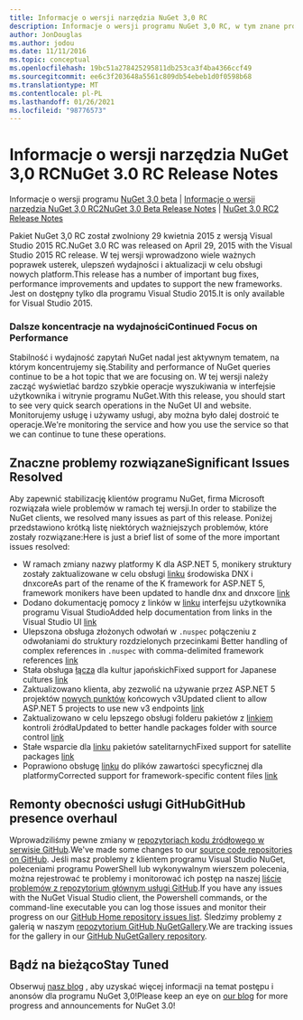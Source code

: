 ```yaml
---
title: Informacje o wersji narzędzia NuGet 3,0 RC
description: Informacje o wersji programu NuGet 3,0 RC, w tym znane problemy, poprawki błędów, dodane funkcje i DCR.
author: JonDouglas
ms.author: jodou
ms.date: 11/11/2016
ms.topic: conceptual
ms.openlocfilehash: 19bc51a278425295811db253ca3f4ba4366ccf49
ms.sourcegitcommit: ee6c3f203648a5561c809db54ebeb1d0f0598b68
ms.translationtype: MT
ms.contentlocale: pl-PL
ms.lasthandoff: 01/26/2021
ms.locfileid: "98776573"
---
```

# <a name="nuget-30-rc-release-notes"></a><span data-ttu-id="7175b-103">Informacje o wersji narzędzia NuGet 3,0 RC</span><span class="sxs-lookup"><span data-stu-id="7175b-103">NuGet 3.0 RC Release Notes</span></span>

<span data-ttu-id="7175b-104">Informacje o wersji programu [NuGet 3,0 beta](../release-notes/nuget-3.0-beta.md)  |  [Informacje o wersji narzędzia NuGet 3,0 RC2](../release-notes/nuget-3.0-RC2.md)</span><span class="sxs-lookup"><span data-stu-id="7175b-104">[NuGet 3.0 Beta Release Notes](../release-notes/nuget-3.0-beta.md) | [NuGet 3.0 RC2 Release Notes](../release-notes/nuget-3.0-RC2.md)</span></span>

<span data-ttu-id="7175b-105">Pakiet NuGet 3,0 RC został zwolniony 29 kwietnia 2015 z wersją Visual Studio 2015 RC.</span><span class="sxs-lookup"><span data-stu-id="7175b-105">NuGet 3.0 RC was released on April 29, 2015 with the Visual Studio 2015 RC release.</span></span> <span data-ttu-id="7175b-106">W tej wersji wprowadzono wiele ważnych poprawek usterek, ulepszeń wydajności i aktualizacji w celu obsługi nowych platform.</span><span class="sxs-lookup"><span data-stu-id="7175b-106">This release has a number of important bug fixes, performance improvements and updates to support the new frameworks.</span></span>  <span data-ttu-id="7175b-107">Jest on dostępny tylko dla programu Visual Studio 2015.</span><span class="sxs-lookup"><span data-stu-id="7175b-107">It is only available for Visual Studio 2015.</span></span>

### <a name="continued-focus-on-performance"></a><span data-ttu-id="7175b-108">Dalsze koncentracje na wydajności</span><span class="sxs-lookup"><span data-stu-id="7175b-108">Continued Focus on Performance</span></span>

<span data-ttu-id="7175b-109">Stabilność i wydajność zapytań NuGet nadal jest aktywnym tematem, na którym koncentrujemy się.</span><span class="sxs-lookup"><span data-stu-id="7175b-109">Stability and performance of NuGet queries continue to be a hot topic that we are focusing on.</span></span>  <span data-ttu-id="7175b-110">W tej wersji należy zacząć wyświetlać bardzo szybkie operacje wyszukiwania w interfejsie użytkownika i witrynie programu NuGet.</span><span class="sxs-lookup"><span data-stu-id="7175b-110">With this release, you should start to see very quick search operations in the NuGet UI and website.</span></span>  <span data-ttu-id="7175b-111">Monitorujemy usługę i używamy usługi, aby można było dalej dostroić te operacje.</span><span class="sxs-lookup"><span data-stu-id="7175b-111">We're monitoring the service and how you use the service so that we can continue to tune these operations.</span></span>

## <a name="significant-issues-resolved"></a><span data-ttu-id="7175b-112">Znaczne problemy rozwiązane</span><span class="sxs-lookup"><span data-stu-id="7175b-112">Significant Issues Resolved</span></span>

<span data-ttu-id="7175b-113">Aby zapewnić stabilizację klientów programu NuGet, firma Microsoft rozwiązała wiele problemów w ramach tej wersji.</span><span class="sxs-lookup"><span data-stu-id="7175b-113">In order to stabilize the NuGet clients, we resolved many issues as part of this release.</span></span>  <span data-ttu-id="7175b-114">Poniżej przedstawiono krótką listę niektórych ważniejszych problemów, które zostały rozwiązane:</span><span class="sxs-lookup"><span data-stu-id="7175b-114">Here is just a brief list of some of the more important issues resolved:</span></span>

* <span data-ttu-id="7175b-115">W ramach zmiany nazwy platformy K dla ASP.NET 5, monikery struktury zostały zaktualizowane w celu obsługi [linku](https://github.com/NuGet/Home/issues/215) środowiska DNX i dnxcore</span><span class="sxs-lookup"><span data-stu-id="7175b-115">As part of the rename of the K framework for ASP.NET 5, framework monikers have been updated to handle dnx and dnxcore [link](https://github.com/NuGet/Home/issues/215)</span></span>
* <span data-ttu-id="7175b-116">Dodano dokumentację pomocy z linków w [linku](https://github.com/NuGet/Home/issues/232) interfejsu użytkownika programu Visual Studio</span><span class="sxs-lookup"><span data-stu-id="7175b-116">Added help documentation from links in the Visual Studio UI [link](https://github.com/NuGet/Home/issues/232)</span></span>
* <span data-ttu-id="7175b-117">Ulepszona obsługa złożonych odwołań w `.nuspec` połączeniu z odwołaniami do struktury rozdzielonych przecinkami [](https://github.com/NuGet/Home/issues/276)</span><span class="sxs-lookup"><span data-stu-id="7175b-117">Better handling of complex references in `.nuspec` with comma-delimited framework references [link](https://github.com/NuGet/Home/issues/276)</span></span>
* <span data-ttu-id="7175b-118">Stała obsługa [łącza](https://github.com/NuGet/Home/issues/253) dla kultur japońskich</span><span class="sxs-lookup"><span data-stu-id="7175b-118">Fixed support for Japanese cultures [link](https://github.com/NuGet/Home/issues/253)</span></span>
* <span data-ttu-id="7175b-119">Zaktualizowano klienta, aby zezwolić na używanie przez ASP.NET 5 projektów [nowych punktów](https://github.com/NuGet/Home/issues/219) końcowych v3</span><span class="sxs-lookup"><span data-stu-id="7175b-119">Updated client to allow ASP.NET 5 projects to use new v3 endpoints [link](https://github.com/NuGet/Home/issues/219)</span></span>
* <span data-ttu-id="7175b-120">Zaktualizowano w celu lepszego obsługi folderu pakietów z [linkiem](https://github.com/NuGet/Home/issues/56) kontroli źródła</span><span class="sxs-lookup"><span data-stu-id="7175b-120">Updated to better handle packages folder with source control [link](https://github.com/NuGet/Home/issues/56)</span></span>
* <span data-ttu-id="7175b-121">Stałe wsparcie dla [linku](https://github.com/NuGet/Home/issues/17) pakietów satelitarnych</span><span class="sxs-lookup"><span data-stu-id="7175b-121">Fixed support for satellite packages [link](https://github.com/NuGet/Home/issues/17)</span></span>
* <span data-ttu-id="7175b-122">Poprawiono obsługę [linku](https://github.com/NuGet/Home/issues/18) do plików zawartości specyficznej dla platformy</span><span class="sxs-lookup"><span data-stu-id="7175b-122">Corrected support for framework-specific content files [link](https://github.com/NuGet/Home/issues/18)</span></span>

## <a name="github-presence-overhaul"></a><span data-ttu-id="7175b-123">Remonty obecności usługi GitHub</span><span class="sxs-lookup"><span data-stu-id="7175b-123">GitHub presence overhaul</span></span>

<span data-ttu-id="7175b-124">Wprowadziliśmy pewne zmiany w [repozytoriach kodu źródłowego w serwisie GitHub](http://github.com/nuget/home).</span><span class="sxs-lookup"><span data-stu-id="7175b-124">We've made some changes to our [source code repositories on GitHub](http://github.com/nuget/home).</span></span>  <span data-ttu-id="7175b-125">Jeśli masz problemy z klientem programu Visual Studio NuGet, poleceniami programu PowerShell lub wykonywalnym wierszem polecenia, można rejestrować te problemy i monitorować ich postęp na naszej [liście problemów z repozytorium głównym usługi GitHub](http://github.com/nuget/home/issues).</span><span class="sxs-lookup"><span data-stu-id="7175b-125">If you have any issues with the NuGet Visual Studio client, the Powershell commands, or the command-line executable you can log those issues and monitor their progress on our [GitHub Home repository issues list](http://github.com/nuget/home/issues).</span></span>  <span data-ttu-id="7175b-126">Śledzimy problemy z galerią w naszym [repozytorium GitHub NuGetGallery](http://github.com/nuget/NuGetGallery/issues).</span><span class="sxs-lookup"><span data-stu-id="7175b-126">We are tracking issues for the gallery in our [GitHub NuGetGallery repository](http://github.com/nuget/NuGetGallery/issues).</span></span>


## <a name="stay-tuned"></a><span data-ttu-id="7175b-127">Bądź na bieżąco</span><span class="sxs-lookup"><span data-stu-id="7175b-127">Stay Tuned</span></span>

<span data-ttu-id="7175b-128">Obserwuj [nasz blog](http://blog.nuget.org) , aby uzyskać więcej informacji na temat postępu i anonsów dla programu NuGet 3,0!</span><span class="sxs-lookup"><span data-stu-id="7175b-128">Please keep an eye on [our blog](http://blog.nuget.org) for more progress and announcements for NuGet 3.0!</span></span>